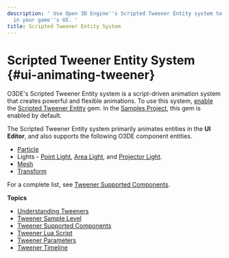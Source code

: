 ```yaml
---
description: ' Use Open 3D Engine''s Scripted Tweener Entity system to create animations
  in your game''s UI. '
title: Scripted Tweener Entity System
---
```

# Scripted Tweener Entity System {#ui-animating-tweener}

O3DE's Scripted Tweener Entity system is a script\-driven animation system that creates powerful and flexible animations\. To use this system, [enable](/docs/userguide/gems/using-project-configurator.md) the [Scripted Tweener Entity](/docs/userguide/gems/builtin/scripted-tweener.md) gem\. In the [Samples Project](/docs/userguide/samples/projects/samples.md), this gem is enabled by default\.

The Scripted Tweener Entity system primarily animates entities in the **UI Editor**, and also supports the following O3DE component entities\.
+ [Particle](/docs/userguide/components/particle.md)
+ Lights - [Point Light](/docs/userguide/components/point-light.md), [Area Light](/docs/userguide/components/area-light.md), and [Projector Light](/docs/userguide/components/projector-light.md)\.
+ [Mesh](/docs/userguide/components/static-mesh.md)
+ [Transform](/docs/user-guide/features/components/transform.md)

For a complete list, see [Tweener Supported Components](/docs/user-guide/features/user-interface/animating/tweener-components.md)\.

**Topics**
+ [Understanding Tweeners](/docs/user-guide/features/user-interface/animating/tweener-understanding.md)
+ [Tweener Sample Level](/docs/user-guide/features/user-interface/animating/tweener-sample.md)
+ [Tweener Supported Components](/docs/user-guide/features/user-interface/animating/tweener-components.md)
+ [Tweener Lua Script](/docs/user-guide/features/user-interface/animating/tweener-lua-code.md)
+ [Tweener Parameters](/docs/user-guide/features/user-interface/animating/tweener-parameters.md)
+ [Tweener Timeline](/docs/user-guide/features/user-interface/animating/tweener-timeline.md)
